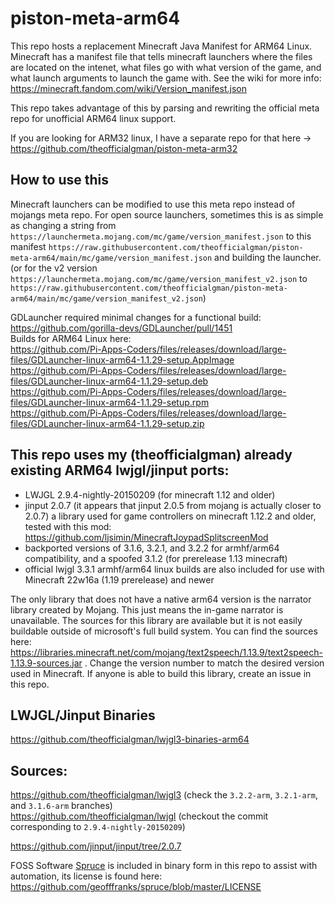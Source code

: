 # piston-meta-arm64

This repo hosts a replacement Minecraft Java Manifest for ARM64 Linux.
Minecraft has a manifest file that tells minecraft launchers where the files are located on the intenet, what files go with what version of the game, and what launch arguments to launch the game with.
See the wiki for more info: https://minecraft.fandom.com/wiki/Version_manifest.json

This repo takes advantage of this by parsing and rewriting the official meta repo for unofficial ARM64 linux support.

If you are looking for ARM32 linux, I have a separate repo for that here -> https://github.com/theofficialgman/piston-meta-arm32

## How to use this

Minecraft launchers can be modified to use this meta repo instead of mojangs meta repo. For open source launchers, sometimes this is as simple as changing a string from `https://launchermeta.mojang.com/mc/game/version_manifest.json` to this manifest `https://raw.githubusercontent.com/theofficialgman/piston-meta-arm64/main/mc/game/version_manifest.json` and building the launcher.
(or for the v2 version `https://launchermeta.mojang.com/mc/game/version_manifest_v2.json` to `https://raw.githubusercontent.com/theofficialgman/piston-meta-arm64/main/mc/game/version_manifest_v2.json`)

GDLauncher required minimal changes for a functional build: https://github.com/gorilla-devs/GDLauncher/pull/1451<br>
Builds for ARM64 Linux here: <br>
https://github.com/Pi-Apps-Coders/files/releases/download/large-files/GDLauncher-linux-arm64-1.1.29-setup.AppImage<br>
https://github.com/Pi-Apps-Coders/files/releases/download/large-files/GDLauncher-linux-arm64-1.1.29-setup.deb<br>
https://github.com/Pi-Apps-Coders/files/releases/download/large-files/GDLauncher-linux-arm64-1.1.29-setup.rpm<br>
https://github.com/Pi-Apps-Coders/files/releases/download/large-files/GDLauncher-linux-arm64-1.1.29-setup.zip<br>

## This repo uses my (theofficialgman) already existing ARM64 lwjgl/jinput ports:
- LWJGL 2.9.4-nightly-20150209 (for minecraft 1.12 and older)<br>
- jinput 2.0.7 (it appears that jinput 2.0.5 from mojang is actually closer to 2.0.7) a library used for game controllers on minecraft 1.12.2 and older, tested with this mod: https://github.com/ljsimin/MinecraftJoypadSplitscreenMod<br>
- backported versions of 3.1.6, 3.2.1, and 3.2.2 for armhf/arm64 compatibility, and a spoofed 3.1.2 (for prerelease 1.13 minecraft)<br>
- official lwjgl 3.3.1 armhf/arm64 linux builds are also included for use with Minecraft 22w16a (1.19 prerelease) and newer<br>

The only library that does not have a native arm64 version is the narrator library created by Mojang. This just means the in-game narrator is unavailable. The sources for this library are available but it is not easily buildable outside of microsoft's full build system. You can find the sources here: <https://libraries.minecraft.net/com/mojang/text2speech/1.13.9/text2speech-1.13.9-sources.jar> . Change the version number to match the desired version used in Minecraft. If anyone is able to build this library, create an issue in this repo.

## LWJGL/Jinput Binaries

https://github.com/theofficialgman/lwjgl3-binaries-arm64<br>

## Sources:

https://github.com/theofficialgman/lwjgl3 (check the `3.2.2-arm`, `3.2.1-arm`, and `3.1.6-arm` branches)<br>
https://github.com/theofficialgman/lwjgl (checkout the commit corresponding to `2.9.4-nightly-20150209`)<br>

https://github.com/jinput/jinput/tree/2.0.7<br>

FOSS Software [Spruce](https://github.com/geofffranks/spruce) is included in binary form in this repo to assist with automation, its license is found here: https://github.com/geofffranks/spruce/blob/master/LICENSE
